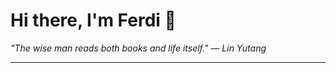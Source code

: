 <h1>Hi there, I'm Ferdi 👋</h1>

<p><em>
  "The wise man reads both books and life itself." — Lin Yutang
</em></p>

---
